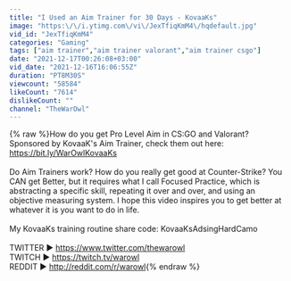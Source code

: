 ```yaml
---
title: "I Used an Aim Trainer for 30 Days - KovaaKs"
image: "https:\/\/i.ytimg.com\/vi\/JexTfiqKmM4\/hqdefault.jpg"
vid_id: "JexTfiqKmM4"
categories: "Gaming"
tags: ["aim trainer","aim trainer valorant","aim trainer csgo"]
date: "2021-12-17T00:26:08+03:00"
vid_date: "2021-12-16T16:06:55Z"
duration: "PT8M30S"
viewcount: "58584"
likeCount: "7614"
dislikeCount: ""
channel: "TheWarOwl"
---
```

{% raw %}How do you get Pro Level Aim in CS:GO and Valorant? Sponsored by KovaaK's Aim Trainer, check them out here: <a rel="nofollow" target="blank" href="https://bit.ly/WarOwlKovaaKs">https://bit.ly/WarOwlKovaaKs</a><br /><br />Do Aim Trainers work?  How do you really get good at Counter-Strike?  You CAN get Better, but it requires what I call Focused Practice, which is abstracting a specific skill, repeating it over and over, and using an objective measuring system.  I hope this video inspires you to get better at whatever it is you want to do in life.<br /><br />My KovaaKs training routine share code: KovaaKsAdsingHardCamo<br /><br />TWITTER ► <a rel="nofollow" target="blank" href="https://www.twitter.com/thewarowl">https://www.twitter.com/thewarowl</a><br />TWITCH ► <a rel="nofollow" target="blank" href="https://twitch.tv/warowl">https://twitch.tv/warowl</a><br />REDDIT ► <a rel="nofollow" target="blank" href="http://reddit.com/r/warowl">http://reddit.com/r/warowl</a>{% endraw %}
